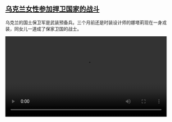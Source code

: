 <!--1651493824000-->
[乌克兰女性参加捍卫国家的战斗](https://www.dw.com/zh/%E4%B9%8C%E5%85%8B%E5%85%B0%E5%A5%B3%E6%80%A7%E5%8F%82%E5%8A%A0%E6%8D%8D%E5%8D%AB%E5%9B%BD%E5%AE%B6%E7%9A%84%E6%88%98%E6%96%97/a-61660108)
------

<p>乌克兰的国土保卫军是武装预备兵。三个月前还是时装设计师的娜塔莉现在一身戎装，同女儿一道成了保家卫国的战士。</small></p><video src="https://tvdownloaddw-a.akamaihd.net/dwtv_video/flv/vdt_zh/2022/bchi220502_001_women_01r_sd_sor.mp4" controls style="width:100%"></video>
